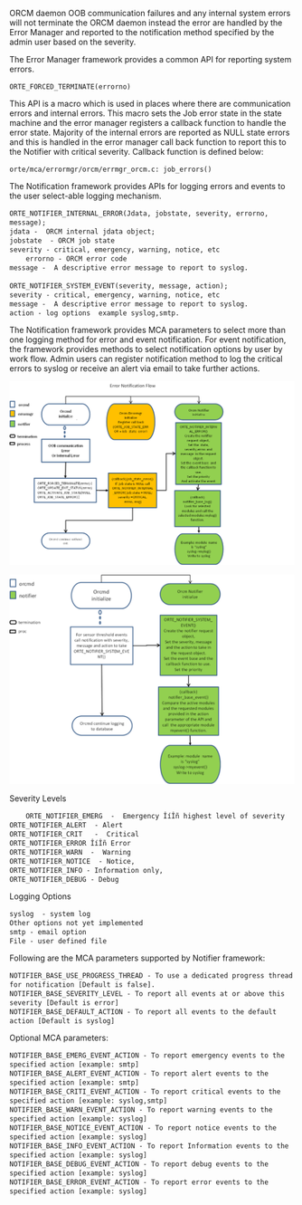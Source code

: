 ORCM daemon OOB communication failures and any internal system errors will not terminate the ORCM daemon instead the error are handled by the Error Manager and reported to the notification method specified by the admin user based on the severity.

The Error Manager framework provides a common API for reporting system errors.

	ORTE_FORCED_TERMINATE(errorno)

This API is a macro which is used in places where there are communication errors and internal errors. This macro sets the Job error state in the state machine and the error manager registers a callback function to handle the error state.
Majority of the internal errors are reported as NULL state errors and this is handled in the error manager call back function to report this to the Notifier with critical severity.
Callback function is defined below:

	orte/mca/errormgr/orcm/errmgr_orcm.c: job_errors() 

The Notification framework provides APIs for logging errors and events to the user select-able logging mechanism.

	ORTE_NOTIFIER_INTERNAL_ERROR(Jdata, jobstate, severity, errorno, message); 
	jdata -  ORCM internal jdata object;
	jobstate  - ORCM job state
	severity - critical, emergency, warning, notice, etc
        errorno - ORCM error code
	message -  A descriptive error message to report to syslog.

	ORTE_NOTIFIER_SYSTEM_EVENT(severity, message, action);
	severity - critical, emergency, warning, notice, etc
	message -  A descriptive error message to report to syslog.
	action - log options  example syslog,smtp.

The Notification framework provides MCA parameters to select more than one logging method for error and event notification.
For event notification, the framework provides methods to select notification options by user by work flow.
Admin users can register notification method to log the critical errors to syslog or receive an alert via email to take further actions.

![Error Notification Flow](1-ORCM/Error_Notification_Flow.png)

![Event Notification Flow](1-ORCM/Event_Notification_Flow.png)



Severity Levels

        ORTE_NOTIFIER_EMERG  -  Emergency ÎíÎñ highest level of severity
 	ORTE_NOTIFIER_ALERT  - Alert 	
 	ORTE_NOTIFIER_CRIT   -  Critical
 	ORTE_NOTIFIER_ERROR ÎíÎñ Error 
 	ORTE_NOTIFIER_WARN  -  Warning 
 	ORTE_NOTIFIER_NOTICE  - Notice,
 	ORTE_NOTIFIER_INFO - Information only,
	ORTE_NOTIFIER_DEBUG - Debug

Logging Options

	syslog  - system log
	Other options not yet implemented
	smtp - email option
	File - user defined file

Following are the MCA parameters supported by Notifier framework:

	NOTIFIER_BASE_USE_PROGRESS_THREAD - To use a dedicated progress thread for notification [Default is false].
	NOTIFIER_BASE_SEVERITY_LEVEL - To report all events at or above this severity [Default is error]
	NOTIFIER_BASE_DEFAULT_ACTION - To report all events to the default action [Default is syslog]

Optional MCA parameters:

	NOTIFIER_BASE_EMERG_EVENT_ACTION - To report emergency events to the specified action [example: smtp]
	NOTIFIER_BASE_ALERT_EVENT_ACTION - To report alert events to the specified action [example: smtp]
	NOTIFIER_BASE_CRITI_EVENT_ACTION - To report critical events to the specified action [example: syslog,smtp]
	NOTIFIER_BASE_WARN_EVENT_ACTION - To report warning events to the specified action [example: syslog]
	NOTIFIER_BASE_NOTICE_EVENT_ACTION - To report notice events to the specified action [example: syslog]
	NOTIFIER_BASE_INFO_EVENT_ACTION - To report Information events to the specified action [example: syslog]
	NOTIFIER_BASE_DEBUG_EVENT_ACTION - To report debug events to the specified action [example: syslog]
	NOTIFIER_BASE_ERROR_EVENT_ACTION - To report error events to the specified action [example: syslog]